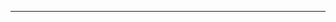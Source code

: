 <!--
CO_OP_TRANSLATOR_METADATA:
{
  "original_hash": "49981bca8da6f4e2bf28665b69862fdb",
  "translation_date": "2025-08-28T20:56:42+00:00",
  "source_file": "README.md",
  "language_code": "pt"
}
-->


---

